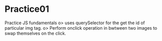 # Practice01
Practice JS fundamentals
o> uses querySelector for the get the id of particular img tag.
o> Perform onclick operation in bwtween two images to swap themselves on the click.
